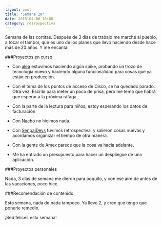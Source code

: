 ```yaml
---
layout: post
title: "Semana 28"
date: 2015-04-06 18:00
category: retrospectiva
---
```


Semana de las cortitas. Después de 3 días de trabajo me marché al pueblo, a
tocar el tambor, que es uno de los planes que llevo haciendo desde hace más de
20 años. Y me encanta.

###Proyectos en curso

* Con [alea](http://alea-soluciones.com) estuvimos haciendo algún spike,
  probando un trozo de tecnología nuevo y haciendo alguna funcionalidad para
  cosas que ya están en producción.

* Con el tema de los puntos de acceso de Cisco, se ha quedado parado. Otra vez.
  Escribí para meter un poco de prisa, pero me temo que habrá que esperar a la
  próxima ráfaga.

* Con la parte de la lectura para niños, estoy esperando los datos de
  facturación.

* Con [Nacho](https://twitter.com/Nachokyoku) no hicimos nada.

* Con [SenpaiDevs](http://senpaidevs.com) tuvimos retrospectiva, y salieron
  cosas nuevas y acordamos organizar el tiempo de otra manera.

* Con la gente de Amex parece que la cosa va hacia adelante.

* Me ha entrado un presupuesto para hacer un despliegue de una aplicación.

###Proyectos personales

Nada, 3 días de semana me dieron para poquito, y con ese aire de antes de las
vacaciones, poco hice.

###Recomendación de contenido

Esta semana, nada de nada tampoco. Ya llevo 2, y creo que tengo que ponerle
remedio.

¡Sed felices esta semana!

